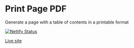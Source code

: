 # Print Page PDF

Generate a page with a table of contents in a printable format

[![Netlify Status](https://api.netlify.com/api/v1/badges/46846bbe-b321-44ea-bc4b-ca6de3db0492/deploy-status)](https://app.netlify.com/sites/printpagepdf/deploys)

[Live site](https://printpagepdf.netlify.app/)
